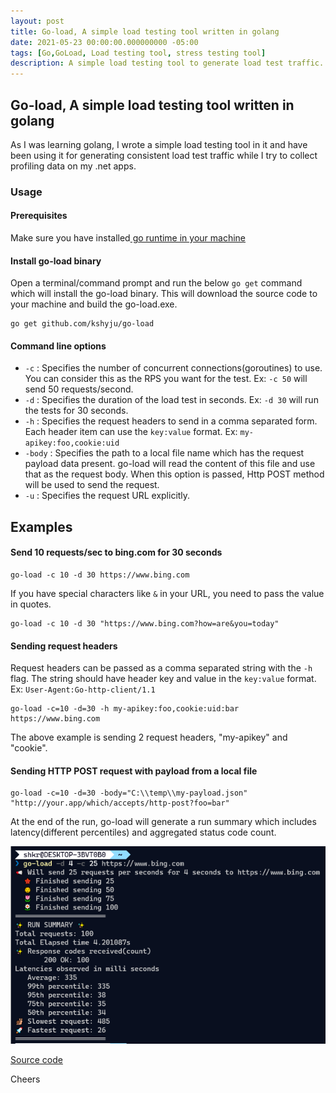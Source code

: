 ```yaml
---
layout: post
title: Go-load, A simple load testing tool written in golang
date: 2021-05-23 00:00:00.000000000 -05:00
tags: [Go,GoLoad, Load testing tool, stress testing tool]
description: A simple load testing tool to generate load test traffic.
---
```

## Go-load, A simple load testing tool written in golang
As I was learning golang, I wrote a simple load testing tool in it and have been using it for generating consistent load test traffic while I try to collect profiling data on my .net apps.

### Usage

#### Prerequisites
Make sure you have installed[ go runtime in your machine](https://golang.org/dl/)

#### Install go-load binary

Open a terminal/command prompt and run the below `go get` command which will install the go-load binary. This will download the source code to your machine and build the go-load.exe.

    go get github.com/kshyju/go-load

#### Command line options
* `-c` : Specifies the number of concurrent connections(goroutines) to use. You can consider this as the RPS you want for the test. Ex: `-c 50` will send 50 requests/second.
* `-d` : Specifies the duration of the load test in seconds. Ex: `-d 30` will run the tests for 30 seconds.
* `-h` : Specifies the request headers to send in a comma separated form. Each header item can use the `key:value` format. Ex: `my-apikey:foo,cookie:uid`
* `-body` : Specifies the path to a local file name which has the request payload data present. go-load will read the content of this file and use that as the request body. When this option is passed, Http POST method will be used to send the request.
* `-u` : Specifies the request URL explicitly.

## Examples

#### Send 10 requests/sec to bing.com for 30 seconds
    go-load -c 10 -d 30 https://www.bing.com

If you have special characters like `&` in your URL, you need to pass the value in quotes.

    go-load -c 10 -d 30 "https://www.bing.com?how=are&you=today"

#### Sending request headers
Request headers can be passed as a comma separated string with the `-h` flag. The string should have header key and value in the `key:value` format. Ex: `User-Agent:Go-http-client/1.1` 

    go-load -c=10 -d=30 -h my-apikey:foo,cookie:uid:bar https://www.bing.com

The above example is sending 2 request headers, "my-apikey" and "cookie".

#### Sending HTTP POST request with payload from a local file

    go-load -c=10 -d=30 -body="C:\\temp\\my-payload.json" "http://your.app/which/accepts/http-post?foo=bar"

At the end of the run, go-load will generate a run summary which includes latency(different percentiles) and aggregated status code count.

![Go-Load run summary](/assets/2021_05_23_go-load-result-summary.png)

[Source code](https://github.com/kshyju/go-load?from=tw)

Cheers


